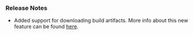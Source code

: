 ### Release Notes

* Added support for downloading build artifacts. More info about this new feature can be found [here](https://github.com/Tumiya/gitrise?tab=readme-ov-file#downloading-build-artifacts).